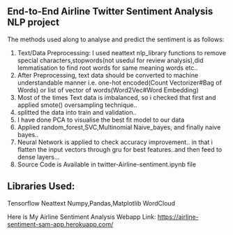 ## End-to-End Airline Twitter Sentiment Analysis NLP project

The methods used along to analyse and predict the sentiment is as follows:
1. Text/Data Preprocessing: I used neattext nlp_library functions to remove special characters,stopwords(not usedul for review analysis),did lemmatisation to find root words for same meaning words etc..
2. After Preprocessing, text data should be converted to machine understandable manner i.e. one-hot encoded(Count Vectorizer#Bag of Words) or list of vector of words(Word2Vec#Word Embedding) 
3. Most of the times Text data is imbalanced, so i checked that first and applied smote() oversampling technique..
4. splitted the data into train and validation..
5. I have done PCA to visualise the best fit model to our data
6. Applied random_forest,SVC,Multinomial Naive_bayes, and finally naive bayes..
7. Neural Network is applied to check accuracy improvement.. in that i flatten the input vectors through gru for best features..and then feed to dense layers...
8. Source Code is Available in twitter-Airline-sentiment.ipynb file

## Libraries Used:
Tensorflow
Neattext
Numpy,Pandas,Matplotlib
WordCloud


Here is My Airline Sentiment Analysis Webapp Link:
https://airline-sentiment-sam-app.herokuapp.com/
